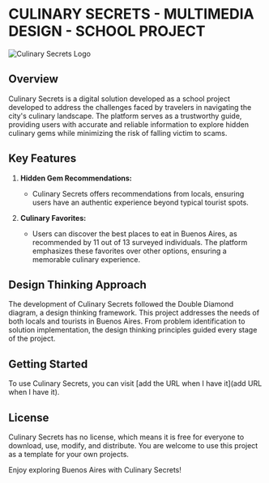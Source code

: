 # CULINARY SECRETS - MULTIMEDIA DESIGN - SCHOOL PROJECT

![Culinary Secrets Logo](https://external-content.duckduckgo.com/iu/?u=https%3A%2F%2Fimg.bekiaviajes.com%2Farticulos%2Fportada%2F77000%2F77026-h.jpg&f=1&nofb=1&ipt=61f4ce42888dded74b0d24aa59de0ad888aeaf6f97776414f4f438088f84c3b5&ipo=images)

## Overview

Culinary Secrets is a digital solution developed as a school project developed to address the challenges faced by travelers in navigating the city's culinary landscape. The platform serves as a trustworthy guide, providing users with accurate and reliable information to explore hidden culinary gems while minimizing the risk of falling victim to scams.

## Key Features

1. **Hidden Gem Recommendations:**
   - Culinary Secrets offers recommendations from locals, ensuring users have an authentic experience beyond typical tourist spots.

2. **Culinary Favorites:**
   - Users can discover the best places to eat in Buenos Aires, as recommended by 11 out of 13 surveyed individuals. The platform emphasizes these favorites over other options, ensuring a memorable culinary experience.

## Design Thinking Approach

The development of Culinary Secrets followed the Double Diamond diagram, a design thinking framework. This project addresses the needs of both locals and tourists in Buenos Aires. From problem identification to solution implementation, the design thinking principles guided every stage of the project.

## Getting Started

To use Culinary Secrets, you can visit [add the URL when I have it](add URL when I have it).

## License

Culinary Secrets has no license, which means it is free for everyone to download, use, modify, and distribute. You are welcome to use this project as a template for your own projects.

Enjoy exploring Buenos Aires with Culinary Secrets!
